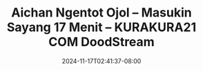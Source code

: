 --- 
title: "Aichan Ngentot Ojol – Masukin Sayang 17 Menit – KURAKURA21 COM  DoodStream"
description: "download bokep Aichan Ngentot Ojol – Masukin Sayang 17 Menit – KURAKURA21 COM  DoodStream telegram   baru"
date: 2024-11-17T02:41:37-08:00
file_code: "b71tmpab9g8q"
draft: false
cover: "2xfn1704tnrf387d.jpg"
tags: ["Aichan", "Ngentot", "Ojol", "Masukin", "Sayang", "Menit", "COM", "DoodStream", "bokep-indo", "bokep-viral", "bokep-ig"]
length: 1047
fld_id: "1482834"
foldername: "Aichan"
categories: ["Aichan"]
views: 0
---
